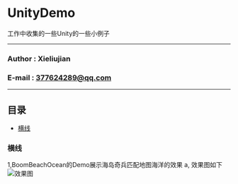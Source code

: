 # UnityDemo
工作中收集的一些Unity的一些小例子
****
### Author : Xieliujian
### E-mail : 377624289@qq.com
****
## 目录
* [横线](#横线)

### 横线
1,BoomBeachOcean的Demo展示海岛奇兵匹配地图海洋的效果
a, 效果图如下
![效果图](https://github.com/xieliujian/UnityDemo/blob/master/Snapshot/BoomBeachOcean/Ocean.png)
